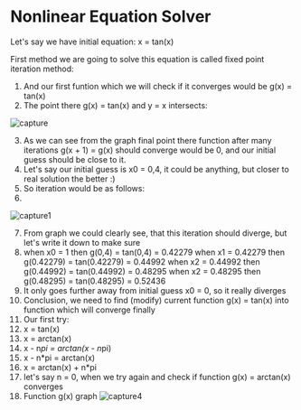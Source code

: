 # Nonlinear Equation Solver
Let's say we have initial equation: x = tan(x)

First method we are going to solve this equation is called fixed point iteration method:
1) And our first funtion which we will check if it converges would be g(x) = tan(x)
2) The point there g(x) = tan(x) and y = x intersects: 

![capture](https://user-images.githubusercontent.com/14164123/30591336-33941ff0-9cf7-11e7-8e0b-cbe70af0eb76.PNG)

3) As we can see from the graph final point there function after many iterations g(x + 1) = g(x) should converge would be 0, and our initial guess should be close to it.
4) Let's say our initial guess is x0 = 0,4, it could be anything, but closer to real solution the better :) 
5) So iteration would be as follows:
6) 
  ![capture1](https://user-images.githubusercontent.com/14164123/30592401-728778e8-9cfb-11e7-97c9-380e69f25349.PNG)
  
7) From graph we could clearly see, that this iteration should diverge, but let's write it down to make sure
8) when  x0 = 1         then    g(0,4)      =     tan(0,4)        = 0.42279
       when  x1 = 0.42279   then    g(0.42279)  =     tan(0.42279)    = 0.44992
       when  x2 = 0.44992   then    g(0.44992)  =     tan(0.44992)    = 0.48295
       when  x2 = 0.48295   then    g(0.48295)  =     tan(0.48295)    = 0.52436
9) It only goes further away from initial guess x0 = 0, so it really diverges
10) Conclusion, we need to find (modify) current function g(x) = tan(x) into function which will converge finally
11) Our first try:
12) x = tan(x)   
13) x = arctan(x)
14) x - n*pi = arctan(x - n*pi)
15) x - n*pi = arctan(x)
16) x = arctan(x) + n*pi
17) let's say n = 0, when we try again and check if function g(x) = arctan(x) converges
18) Function g(x) graph
  ![capture4](https://user-images.githubusercontent.com/14164123/30593914-093edb00-9d01-11e7-9e8c-4b746bc9d917.PNG)
